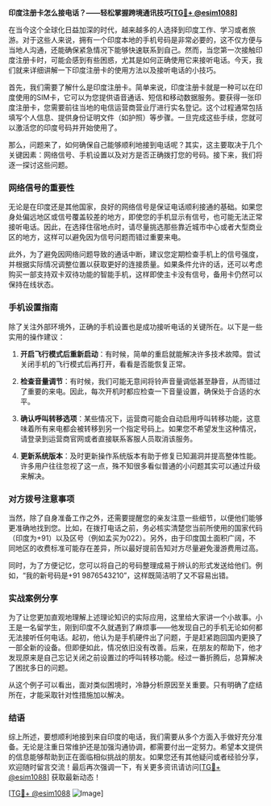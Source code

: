 **印度注册卡怎么接电话？——轻松掌握跨境通讯技巧[[TG💪+ @esim1088](https://t.me/s/esim1088)]**

在当今这个全球化日益加深的时代，越来越多的人选择到印度工作、学习或者旅游。对于这些人来说，拥有一个印度本地的手机号码是非常必要的，这不仅方便与当地人沟通，还能确保紧急情况下能够快速联系到自己。然而，当您第一次接触印度注册卡时，可能会感到有些困惑，尤其是如何正确使用它来接听电话。今天，我们就来详细讲解一下印度注册卡的使用方法以及接听电话的小技巧。

首先，我们需要了解什么是印度注册卡。简单来说，印度注册卡就是一种可以在印度使用的SIM卡，它可以为您提供语音通话、短信和移动数据服务。要获得一张印度注册卡，您需要前往当地的电信运营商营业厅进行实名登记。这个过程通常包括填写个人信息、提供身份证明文件（如护照）等步骤。一旦完成这些手续，您就可以激活您的印度号码并开始使用了。

那么，问题来了，如何确保自己能够顺利地接到电话呢？其实，这主要取决于几个关键因素：网络信号、手机设置以及对方是否正确拨打您的号码。接下来，我们将逐一探讨这些问题。

### 网络信号的重要性

无论是在印度还是其他国家，良好的网络信号是保证电话顺利接通的基础。如果您身处偏远地区或信号覆盖较差的地方，即使您的手机显示有信号，也可能无法正常接听电话。因此，在选择住宿地点时，请尽量挑选那些靠近城市中心或者大型商业区的地方，这样可以避免因为信号问题而错过重要来电。

此外，为了避免因网络问题导致的通话中断，建议您定期检查手机上的信号强度，并根据实际情况调整位置以获取更好的连接质量。如果条件允许的话，还可以考虑购买一部支持双卡双待功能的智能手机，这样即使主卡没有信号，备用卡仍然可以保持在线状态。

### 手机设置指南

除了关注外部环境外，正确的手机设置也是成功接听电话的关键所在。以下是一些实用的操作建议：

1. **开启飞行模式后重新启动**：有时候，简单的重启就能解决许多技术故障。尝试关闭手机的飞行模式后再打开，看看是否能恢复正常。
   
2. **检查音量调节**：有时候，我们可能无意间将铃声音量调低甚至静音，从而错过了重要的来电。因此，每次开机时都应检查一下音量设置，确保处于合适的水平。

3. **确认呼叫转移选项**：某些情况下，运营商可能会自动启用呼叫转移功能，这意味着所有来电都会被转移到另一个指定号码上。如果您不希望发生这种情况，请登录到运营商官网或者直接联系客服人员取消该服务。

4. **更新系统版本**：及时更新操作系统版本有助于修复已知漏洞并提高整体性能。许多用户往往忽视了这一点，殊不知很多看似普通的小问题其实可以通过升级来解决。

### 对方拨号注意事项

当然，除了自身准备工作之外，还需要提醒您的亲友注意一些细节，以便他们能够更准确地找到您。比如，在拨打电话之前，务必核实清楚您当前所使用的国家代码（印度为+91）以及区号（例如孟买为022）。另外，由于印度国土面积广阔，不同地区的收费标准可能存在差异，所以最好提前告知对方尽量避免漫游费用过高。

同时，为了方便记忆，您可以将自己的号码整理成易于辨认的形式发送给他们。例如，“我的新号码是+91 9876543210”，这样既简洁明了又不容易出错。

### 实战案例分享

为了让您更加直观地理解上述理论知识的实际应用，这里给大家讲一个小故事。小王是一名留学生，刚到印度不久就遇到了麻烦事——他发现自己的手机无论如何都无法接听任何电话。起初，他认为是手机硬件出了问题，于是赶紧跑回国内更换了一部全新的设备。但即便如此，情况依旧没有改善。后来，在朋友的帮助下，他才发现原来是自己忘记关闭之前设置过的呼叫转移功能。经过一番折腾后，总算解决了困扰多日的问题。

从这个例子可以看出，面对类似困境时，冷静分析原因至关重要。只有明确了症结所在，才能采取针对性措施加以解决。

### 结语

综上所述，要想顺利地接到来自印度的电话，我们需要从多个方面入手做好充分准备。无论是注重日常维护还是加强沟通协调，都需要付出一定努力。希望本文提供的信息能够帮助到正在面临相似挑战的朋友。如果您还有其他疑问或者经验分享，欢迎随时留言交流！最后再次强调一下，有关更多资讯请访问[[TG💪+ @esim1088](https://t.me/s/esim1088)] 获取最新动态！

[[TG💪+ @esim1088](https://t.me/s/esim1088) ![Image](https://i.postimg.cc/4NQfJmqS/Snipaste-2025-05-13-00-14-12.png)]